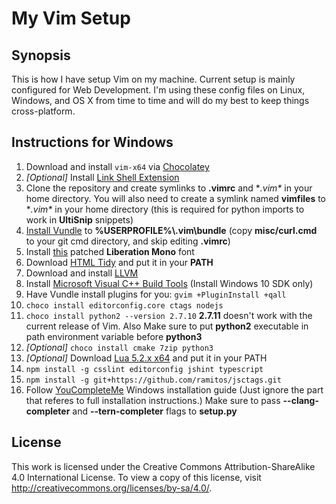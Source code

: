 # My Vim Setup

## Synopsis

This is how I have setup Vim on my machine. Current setup is
mainly configured for Web Development. I'm using these config files on Linux,
Windows, and OS X from time to time and will do my best to keep things
cross-platform.

## Instructions for Windows

1.  Download and install `vim-x64` via [Chocolatey][1]
2.  *[Optional]* Install [Link Shell Extension][2]
3.  Clone the repository and create symlinks to **.vimrc** and 
    **.vim\** in your home directory. You will also need to create a 
    symlink named **vimfiles** to **.vim\** in your home directory (this is 
    required for python imports to work in **UltiSnip** snippets)
4.  [Install Vundle][3] to **%USERPROFILE%\\.vim\bundle** (copy 
	**misc/curl.cmd** to your git cmd directory, and skip editing **.vimrc**)
5.  Install [this][4] patched **Liberation Mono** font
6.  Download [HTML Tidy][5] and put it in your **PATH**
7.  Download and install [LLVM][6]
8.  Install [Microsoft Visual C++ Build Tools][7] (Install Windows 
	10 SDK only)
9.  Have Vundle install plugins for you:
    `gvim +PluginInstall +qall`
10. `choco install editorconfig.core ctags nodejs`
11. `choco install python2 --version 2.7.10` **2.7.11** doesn't work with the 
    current release of Vim. Also Make sure to put **python2** executable 
    in path environment variable before **python3**
12. *[Optional]* `choco install cmake 7zip python3`
13. *[Optional]* Download [Lua 5.2.x x64][8] and put it in your PATH
14. `npm install -g csslint editorconfig jshint typescript`
15. `npm install -g git+https://github.com/ramitos/jsctags.git`
16. Follow [YouCompleteMe][9] Windows installation guide (Just ignore the part 
    that referes to full installation instructions.) Make sure to pass 
    **--clang-completer** and **--tern-completer** flags to **setup.py**

[1]: https://chocolatey.org/
[2]: http://schinagl.priv.at/nt/hardlinkshellext/hardlinkshellext.html
[3]: https://github.com/VundleVim/Vundle.vim/wiki/Vundle-for-Windows#git-on-windows
[4]: https://github.com/powerline/fonts/tree/master/LiberationMono
[5]: http://binaries.html-tidy.org/
[6]: http://llvm.org/releases/download.html
[7]: https://www.microsoft.com/en-us/download/details.aspx?id=49983
[8]: http://luabinaries.sourceforge.net/
[9]: https://github.com/Valloric/YouCompleteMe

## License

This work is licensed under the Creative Commons Attribution-ShareAlike 4.0 
International License. To view a copy of this license, 
visit http://creativecommons.org/licenses/by-sa/4.0/.

